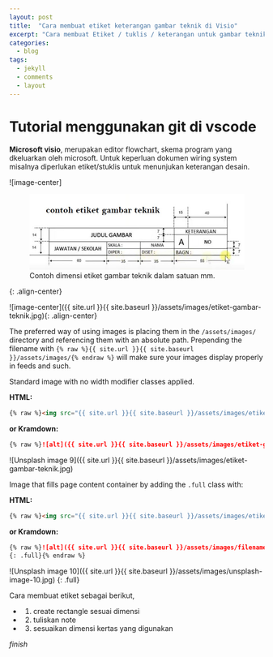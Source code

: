```yaml
---
layout: post
title:  "Cara membuat etiket keterangan gambar teknik di Visio"
excerpt: "Cara membuat Etiket / tuklis / keterangan untuk gambar teknik di microsoft visio"
categories:
  - blog
tags:
  - jekyll
  - comments
  - layout
---
```


# Tutorial menggunakan git di vscode

**Microsoft visio**, merupakan editor flowchart, skema program yang dkeluarkan oleh microsoft. Untuk keperluan dokumen wiring system misalnya diperlukan etiket/stuklis untuk menunjukan keterangan desain. 

![image-center]<figure class="half">
   <a href="/assets/images/etiket-gambar-teknik.jpg"><img src="/assets/images/etiket-gambar-teknik.jpg"></a>
    <figcaption>Contoh dimensi etiket gambar teknik dalam satuan mm.</figcaption>
</figure>{: .align-center}

![image-center]({{ site.url }}{{ site.baseurl }}/assets/images/etiket-gambar-teknik.jpg){: .align-center}

The preferred way of using images is placing them in the `/assets/images/` directory and referencing them with an absolute path. Prepending the filename with `{% raw %}{{ site.url }}{{ site.baseurl }}/assets/images/{% endraw %}` will make sure your images display properly in feeds and such.

Standard image with no width modifier classes applied.

**HTML:**

```html
{% raw %}<img src="{{ site.url }}{{ site.baseurl }}/assets/images/etiket-gambar-teknik.jpg" alt="">{% endraw %}
```

**or Kramdown:**

```markdown
{% raw %}![alt]({{ site.url }}{{ site.baseurl }}/assets/images/etiket-gambar-teknik.jpg){% endraw %}
```

![Unsplash image 9]({{ site.url }}{{ site.baseurl }}/assets/images/etiket-gambar-teknik.jpg)

Image that fills page content container by adding the `.full` class with:

**HTML:**

```html
{% raw %}<img src="{{ site.url }}{{ site.baseurl }}/assets/images/etiket-gambar-teknik.jpg" alt="" class="full">{% endraw %}
```

**or Kramdown:**

```markdown
{% raw %}![alt]({{ site.url }}{{ site.baseurl }}/assets/images/filename.jpg)
{: .full}{% endraw %}
```

![Unsplash image 10]({{ site.url }}{{ site.baseurl }}/assets/images/unsplash-image-10.jpg)
{: .full}

Cara membuat etiket sebagai berikut,
* 1. create rectangle sesuai dimensi 
* 2. tuliskan note 
* 3. sesuaikan dimensi kertas yang digunakan


*finish*